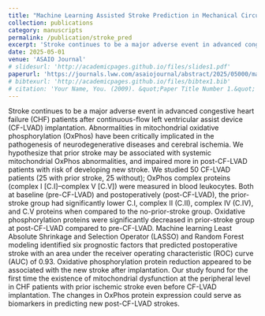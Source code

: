 ```yaml
---
title: "Machine Learning Assisted Stroke Prediction in Mechanical Circulatory Support: Predictive Role of Systemic Mitochondrial Dysfunction"
collection: publications
category: manuscripts
permalink: /publication/stroke_pred
excerpt: 'Stroke continues to be a major adverse event in advanced congestive heart failure (CHF) patients after continuous-flow left ventricular assist device (CF-LVAD) implantation. Abnormalities in mitochondrial oxidative phosphorylation (OxPhos) have been critically implicated in the pathogenesis of neurodegenerative diseases and cerebral ischemia. We hypothesize that prior stroke may be associated with systemic mitochondrial OxPhos abnormalities, and impaired more in post-CF-LVAD patients with risk of developing new stroke. We studied 50 CF-LVAD patients (25 with prior stroke, 25 without); OxPhos complex proteins (complex I [C.I]–complex V [C.V]) were measured in blood leukocytes. Both at baseline (pre-CF-LVAD) and postoperatively (post-CF-LVAD), the prior-stroke group had significantly lower C.I, complex II (C.II), complex IV (C.IV), and C.V proteins when compared to the no-prior-stroke group. Oxidative phosphorylation proteins were significantly decreased in prior-stroke group at post-CF-LVAD compared to pre-CF-LVAD. Machine learning Least Absolute Shrinkage and Selection Operator (LASSO) and Random Forest modeling identified six prognostic factors that predicted postoperative stroke with an area under the receiver operating characteristic (ROC) curve (AUC) of 0.93. Oxidative phosphorylation protein reduction appeared to be associated with the new stroke after implantation. Our study found for the first time the existence of mitochondrial dysfunction at the peripheral level in CHF patients with prior ischemic stroke even before CF-LVAD implantation. The changes in OxPhos protein expression could serve as biomarkers in predicting new post-CF-LVAD strokes.'
date: 2025-05-01
venue: 'ASAIO Journal'
# slidesurl: 'http://academicpages.github.io/files/slides1.pdf'
paperurl: 'https://journals.lww.com/asaiojournal/abstract/2025/05000/machine_learning_assisted_stroke_prediction_in.4.aspx?context=featuredarticles&collectionid=3'
# bibtexurl: 'http://academicpages.github.io/files/bibtex1.bib'
# citation: 'Your Name, You. (2009). &quot;Paper Title Number 1.&quot; <i>Journal 1</i>. 1(1).'
---
```

Stroke continues to be a major adverse event in advanced congestive heart failure (CHF) patients after continuous-flow left ventricular assist device (CF-LVAD) implantation. Abnormalities in mitochondrial oxidative phosphorylation (OxPhos) have been critically implicated in the pathogenesis of neurodegenerative diseases and cerebral ischemia. We hypothesize that prior stroke may be associated with systemic mitochondrial OxPhos abnormalities, and impaired more in post-CF-LVAD patients with risk of developing new stroke. We studied 50 CF-LVAD patients (25 with prior stroke, 25 without); OxPhos complex proteins (complex I [C.I]–complex V [C.V]) were measured in blood leukocytes. Both at baseline (pre-CF-LVAD) and postoperatively (post-CF-LVAD), the prior-stroke group had significantly lower C.I, complex II (C.II), complex IV (C.IV), and C.V proteins when compared to the no-prior-stroke group. Oxidative phosphorylation proteins were significantly decreased in prior-stroke group at post-CF-LVAD compared to pre-CF-LVAD. Machine learning Least Absolute Shrinkage and Selection Operator (LASSO) and Random Forest modeling identified six prognostic factors that predicted postoperative stroke with an area under the receiver operating characteristic (ROC) curve (AUC) of 0.93. Oxidative phosphorylation protein reduction appeared to be associated with the new stroke after implantation. Our study found for the first time the existence of mitochondrial dysfunction at the peripheral level in CHF patients with prior ischemic stroke even before CF-LVAD implantation. The changes in OxPhos protein expression could serve as biomarkers in predicting new post-CF-LVAD strokes.
